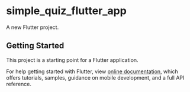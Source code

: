 # simple_quiz_flutter_app

A new Flutter project.

## Getting Started

This project is a starting point for a Flutter application.

For help getting started with Flutter, view [online documentation](https://flutter.dev/docs), which offers tutorials, samples, guidance on mobile development, and a full API reference.
